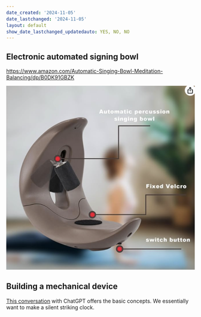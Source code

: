 ```yaml
---
date_created: '2024-11-05'
date_lastchanged: '2024-11-05'
layout: default
show_date_lastchanged_updatedauto: YES, NO, NO
---
```



## Electronic automated signing bowl

https://www.amazon.com/Automatic-Singing-Bowl-Meditation-Balancing/dp/B0DK91GBZK

![](media/cleanshot_2024-11-04-at-20-40-16@2x.png)

## Building a mechanical device

[This conversation](https://chatgpt.com/share/6729a2bf-40bc-800b-8d43-be7839487fbb) with ChatGPT offers the basic concepts. We essentially want to make a silent striking clock. 